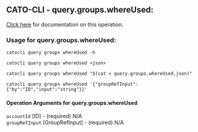 
## CATO-CLI - query.groups.whereUsed:
[Click here](https://api.catonetworks.com/documentation/#query-query.groups.whereUsed) for documentation on this operation.

### Usage for query.groups.whereUsed:

`catocli query groups whereUsed -h`

`catocli query groups whereUsed <json>`

`catocli query groups whereUsed "$(cat < query.groups.whereUsed.json)"`

`catocli query groups whereUsed '{"groupRefInput":{"by":"ID","input":"string"}}'`


#### Operation Arguments for query.groups.whereUsed ####

`accountId` [ID] - (required) N/A    
`groupRefInput` [GroupRefInput] - (required) N/A    
